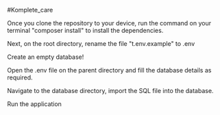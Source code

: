 #Komplete_care

Once you clone the repository to your device, run the command on your terminal  "composer install" to install the dependencies.

Next, on the root directory, rename the file "t.env.example" to .env

Create an empty database! 

Open the .env file on the parent directory and fill the database details as required.

Navigate to the database directory, import the SQL file into the database.

Run the application
